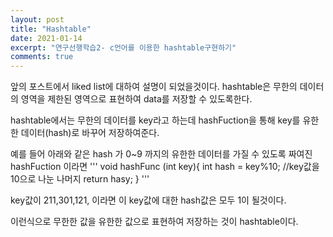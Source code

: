 ```yaml
---
layout: post
title: "Hashtable"
date: 2021-01-14
excerpt: "연구선행학습2- c언어를 이용한 hashtable구현하기"
comments: true
---
```


앞의 포스트에서 liked list에 대하여 설명이 되었을것이다. hashtable은 무한의 데이터의 영역을 제한된 영역으로 표현하여 data를 저장할 수 있도록한다.


hashtable에서는 무한의 데이터를 key라고 하는데 hashFuction을 통해 key를 유한한 데이터(hash)로 바꾸어 저장하여준다. 

예를 들어 아래와 같은 hash 가 0~9 까지의 유한한 데이터를 가질 수 있도록 짜여진 hashFuction 이라면
'''
void hashFunc (int key){
    int hash = key%10; //key값을 10으로 나눈 나머지
    return hasy;
}
'''

key값이 211,301,121, 이라면 이 key값에 대한 hash값은 모두 1이 될것이다.


이런식으로 무한한 값을 유한한 값으로 표현하여 저장하는 것이 hashtable이다.

